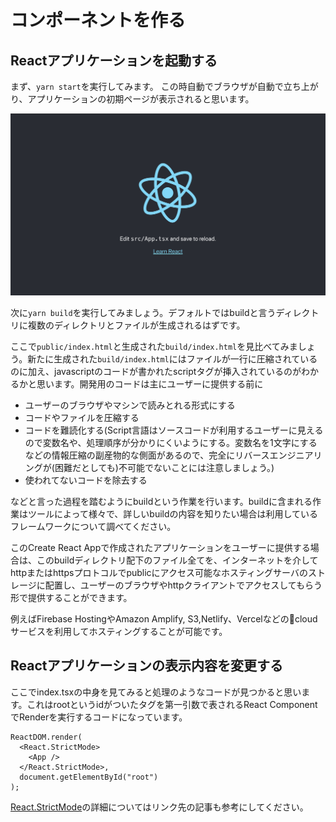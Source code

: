 # コンポーネントを作る

## Reactアプリケーションを起動する

まず、`yarn start`を実行してみます。
この時自動でブラウザが自動で立ち上がり、アプリケーションの初期ページが表示されると思います。

![yarn startした時のReact Applicationの画像](images/react-first.png)

次に`yarn build`を実行してみましょう。デフォルトではbuildと言うディレクトリに複数のディレクトリとファイルが生成されるはずです。

ここで`public/index.html`と生成された`build/index.html`を見比べてみましょう。新たに生成された`build/index.html`にはファイルが一行に圧縮されているのに加え、javascriptのコードが書かれたscriptタグが挿入されているのがわかるかと思います。開発用のコードは主にユーザーに提供する前に

- ユーザーのブラウザやマシンで読みとれる形式にする
- コードやファイルを圧縮する
- コードを難読化する(Script言語はソースコードが利用するユーザーに見えるので変数名や、処理順序が分かりにくいようにする。変数名を1文字にするなどの情報圧縮の副産物的な側面があるので、完全にリバースエンジニアリングが(困難だとしても)不可能でないことには注意しましょう。)
- 使われてないコードを除去する

などと言った過程を踏むようにbuildという作業を行います。buildに含まれる作業はツールによって様々で、詳しいbuildの内容を知りたい場合は利用しているフレームワークについて調べてください。

このCreate React Appで作成されたアプリケーションをユーザーに提供する場合は、このbuildディレクトリ配下のファイル全てを、インターネットを介してhttpまたはhttpsプロトコルでpublicにアクセス可能なホスティングサーバのストレージに配置し、ユーザーのブラウザやhttpクライアントでアクセスしてもらう形で提供することができます。

例えばFirebase HostingやAmazon Amplify, S3,Netlify、Vercelなどのcloudサービスを利用してホスティングすることが可能です。

## Reactアプリケーションの表示内容を変更する

ここでindex.tsxの中身を見てみると処理のようなコードが見つかると思います。これはrootというidがついたタグを第一引数で表されるReact ComponentでRenderを実行するコードになっています。


```tsx:index.tsx
ReactDOM.render(
  <React.StrictMode>
    <App />
  </React.StrictMode>,
  document.getElementById("root")
);
```

[React.StrictMode](https://ja.reactjs.org/docs/strict-mode.html)の詳細についてはリンク先の記事も参考にしてください。
